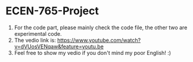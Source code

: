 # ECEN-765-Project
1. For the code part, please mainly check the code file, the other two are experimental code.
2. The vedio link is: https://www.youtube.com/watch?v=dVUosVENqaw&feature=youtu.be
3. Feel free to show my vedio if you don't mind my poor English! :) 
